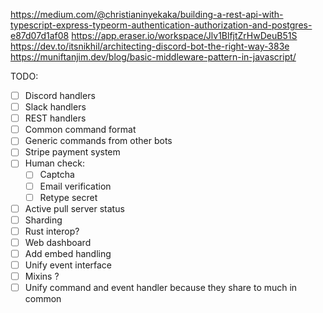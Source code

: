 https://medium.com/@christianinyekaka/building-a-rest-api-with-typescript-express-typeorm-authentication-authorization-and-postgres-e87d07d1af08
https://app.eraser.io/workspace/Jlv1BlfjtZrHwDeuB51S
https://dev.to/itsnikhil/architecting-discord-bot-the-right-way-383e
https://muniftanjim.dev/blog/basic-middleware-pattern-in-javascript/


TODO:
- [ ] Discord handlers
- [ ] Slack handlers
- [ ] REST handlers
- [ ] Common command format
- [ ] Generic commands from other bots
- [ ] Stripe payment system
- [ ] Human check:
    - [ ] Captcha
    - [ ] Email verification
    - [ ] Retype secret
- [ ] Active pull server status
- [ ] Sharding
- [ ] Rust interop?
- [ ] Web dashboard
- [ ] Add embed handling
- [ ] Unify event interface
- [ ] Mixins ?
- [ ] Unify command and event handler because they share to much in common

